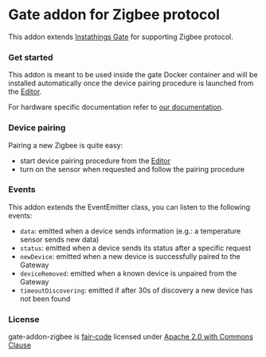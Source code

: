 # Gate addon for Zigbee protocol

This addon extends [Instathings Gate](https://github.com/Instathings/gate) for supporting Zigbee protocol.

### Get started

This addon is meant to be used inside the gate Docker container and will be installed automatically once the device pairing procedure is launched from the [Editor](https://editor.instathings.io).

For hardware specific documentation refer to [our documentation](https://docs.instathings.io/docs/guides/working-zigbee.html).

### Device pairing

Pairing a new Zigbee is quite easy: 

- start device pairing procedure from the [Editor](https://editor.instathings.io) 
- turn on the sensor when requested and follow the pairing procedure 

### Events

This addon extends the EventEmitter class, you can listen to the following events: 

- `data`: emitted when a device sends information (e.g.: a temperature sensor sends new data)
- `status`: emitted when a device sends its status after a specific request
- `newDevice`: emitted when a new device is successfully paired to the Gateway
- `deviceRemoved`: emitted when a known device is unpaired from the Gateway
- `timeoutDiscovering`: emitted if after 30s of discovery a new device has not been found

### License
gate-addon-zigbee is [fair-code](http://faircode.io/) licensed under [Apache 2.0 with Commons Clause](./LICENSE.md)

